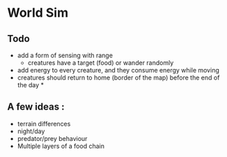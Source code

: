 # World Sim

## Todo
* add a form of sensing with range
  * creatures have a target (food) or wander randomly
* add energy to every creature, and they consume energy while moving
* creatures should return to home (border of the map) before the end of the day
  * 

## A few ideas :
* terrain differences
* night/day
* predator/prey behaviour
* Multiple layers of a food chain
